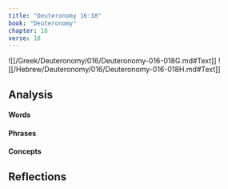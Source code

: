 ```yaml
---
title: "Deuteronomy 16:18"
book: "Deuteronomy"
chapter: 16
verse: 18
---
```

![[/Greek/Deuteronomy/016/Deuteronomy-016-018G.md#Text]]
![[/Hebrew/Deuteronomy/016/Deuteronomy-016-018H.md#Text]]

## Analysis

#### Words

#### Phrases

#### Concepts

## Reflections
